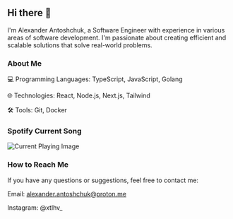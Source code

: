 ## Hi there 👋

I'm Alexander Antoshchuk, a Software Engineer with experience in various areas of software development.
I'm passionate about creating efficient and scalable solutions that solve real-world problems.

### About Me

💻 Programming Languages: TypeScript, JavaScript, Golang

🌐 Technologies: React, Node.js, Next.js, Tailwind

🛠️ Tools: Git, Docker

### Spotify Current Song

![Current Playing Image](https://spotify-current-playing-cdhwtotak-aantoschuks-projects.vercel.app/current-playing)

### How to Reach Me

If you have any questions or suggestions, feel free to contact me:

Email: alexander.antoshchuk@proton.me

Instagram: @xtlhv\_

<!--
**aantoschuk/aantoschuk** is a ✨ _special_ ✨ repository because its `README.md` (this file) appears on your GitHub profile.

Here are some ideas to get you started:

- 🔭 I’m currently working on ...
- 🌱 I’m currently learning ...
- 👯 I’m looking to collaborate on ...
- 🤔 I’m looking for help with ...
- 💬 Ask me about ...
- 📫 How to reach me: ...
- 😄 Pronouns: ...
- ⚡ Fun fact: ...
-->
